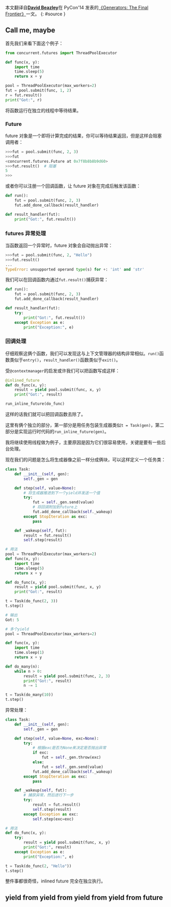 本文翻译自[**David Beazley**](https://dabeaz.com/about.html)在 PyCon'14 发表的[《Generators: The Final Frontier》](https://dabeaz.com/finalgenerator/index.html)一文。
{: #source }

## Call me, maybe

首先我们来看下面这个例子：

```python
from concurrent.futures import ThreadPoolExecutor

def func(x, y):
    import time
    time.sleep(5)
    return x + y

pool = ThreadPoolExecutor(max_workers=2)
fut = pool.submit(func, 1, 2)
r = fut.result()
print("Got:", r)
```

将函数运行在独立的线程中等待结果。

### Future

future 对象是一个即将计算完成的结果，你可以等待结果返回，但是这样会阻塞调用者：

```python
>>>fut = pool.submit(func, 2, 3)
>>>fut
<concurrent.futures.Future at 0x7f8b8b8b9d60>
>>>fut.result()  # 阻塞
5
>>>
```

或者你可以注册一个回调函数，让 future 对象在完成后触发该函数：

```python
def run():
    fut = pool.submit(func, 2, 3)
    fut.add_done_callback(result_handler)

def result_handler(fut):
    print("Got:", fut.result())
```

### futures 异常处理

当函数返回一个异常时，future 对象会自动抛出异常：

```python
>>>fut = pool.submit(func, 2, "Hello")
>>>fut.result()
...
TypeError: unsupported operand type(s) for +: 'int' and 'str'
```

我们可以在回调函数内通过`fut.result()`捕获异常：

```python
def run():
    fut = pool.submit(func, 2, 3)
    fut.add_done_callback(result_handler)

def result_handler(fut):
    try:
        print("Got:", fut.result())
    except Exception as e:
        print("Exception:", e)
```

### 回调处理

仔细观察这俩个函数，我们可以发现这与上下文管理器的结构非常相似。`run()`函数类似于`entry()`，`result_handler()`函数类似于`exit()`。

受`@contextmanager`的启发或许我们可以把函数写成这样：

```python
@inlined_future
def do_func(x, y):
    result = yield pool.submit(func, x, y)
    print("Got:", result)

run_inline_future(do_func)
```

这样的话我们就可以把回调函数去除了。

这里有俩个独立的部分，第一部分是用任务包装生成器类似`t = Task(gen)`，第二部分是实现运行时代码的`run_inline_future(gen)`。

我将继续使用线程做为例子，主要原因是因为它们很容易使用，关键是要有一些后台处理。

现在我们的问题是怎么将生成器像之前一样分成俩块，可以这样定义一个任务类：

```python
class Task:
    def __init__(self, gen):
        self._gen = gen

    def step(self, value=None):
        # 将生成器推进到下一个yield并发送一个值
        try:
            fut = self._gen.send(value)
            # 将回调附加到future上
            fut.add_done_callback(self._wakeup)
        except StopIteration as exc:
            pass

    def _wakeup(self, fut):
        result = fut.result()
        self.step(result)

# 用法
pool = ThreadPoolExecutor(max_workers=2)
def func(x, y):
    import time
    time.sleep(5)
    return x + y

def do_func(x, y):
    result = yield pool.submit(func, x, y)
    print("Got:", result)

t = Task(do_func(2, 3))
t.step()

# 输出
Got: 5

# 多个yield
pool = ThreadPoolExecutor(max_workers=2)

def func(x, y):
    import time
    time.sleep(1)
    return x + y

def do_many(n):
    while n > 0:
        result = yield pool.submit(func, 2, 3)
        print("Got:", result)
        n -= 1

t = Task(do_many(10))
t.step()
```

异常处理：

```python
class Task:
    def __init__(self, gen):
        self._gen = gen

    def step(self, value=None, exc=None):
        try:
            # 根据exc是否为None来决定是否抛出异常
            if exc:
                fut = self._gen.throw(exc)
            else:
                fut = self._gen.send(value)
            fut.add_done_callback(self._wakeup)
        except StopIteration as exc:
            pass

    def _wakeup(self, fut):
        # 捕获异常，然后进行下一步
        try:
            result = fut.result()
            self.step(result)
        except Exception as exc:
            self.step(exc=exc)

# 用法
def do_func(x, y):
    try:
        result = yield pool.submit(func, x, y)
        print("Got:", result)
    except Exception as e:
        print("Exception:", e)

t = Task(do_func(2, "Hello"))
t.step()
```

整件事都很奇怪，inlined future 完全在独立执行。

## yield from yield from yield from yield from future
